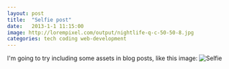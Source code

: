 ```yaml
---
layout: post
title:  "Selfie post"
date:   2013-1-1 11:15:00
image: http://lorempixel.com/output/nightlife-q-c-50-50-8.jpg
categories: tech coding web-development
---
```


I'm going to try including some assets in blog posts, like this image:
![Selfie](D:\Web\frow-mikepeiman\images\mike-1x1.jpg)
